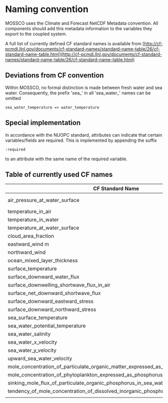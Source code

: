 <!--
SPDX-FileCopyrightText 2021-2022 Helmholtz-Zentrum Hereon
SPDX-FileCopyrightText 2013-2021 Helmholtz-Zentrum Geesthacht
SPDX-License-Identifier: CC0-1.0
SPDX-FileContributor Carsten Lemmen <carsten.lemmen@hereon.de
-->

# Naming convention #

MOSSCO uses the Climate and Forecast NetCDF Metadata convention. All components should add this metadata information to the variables they export to the coupled system.

A full list of currently defined CF standard names is available from [http://cf-pcmdi.llnl.gov/documents/cf-standard-names/standard-name-table/26/cf-standard-name-table.html](http://cf-pcmdi.llnl.gov/documents/cf-standard-names/standard-name-table/26/cf-standard-name-table.html)

## Deviations from CF convention ##

Within MOSSCO, no formal distinction is made between fresh water and sea water.  Consequently, the prefix 'sea_' in all 'sea_water_' names can be omitted

    sea_water_temperature => water_temperature

## Special implementation
In accordance with the NUOPC standard, attributes can indicate that certain variables/fields are required.  This is implemented by appending the suffix

	:required

to an attribute with the same name of the required variable.



## Table of currently used CF names ##


| CF Standard Name                                                                      |          Units          | Abbreviations/Alternates            | Explanation |
| ------------------------------------------------------------------------------------- |:-----------------------:|:----------------------------------- | ----------- |
| air_pressure_at_water_surface                                                         |           Pa            | SLP, PSL, air_pressure_at_sea_level |             |
| temperature_in_air                                                                    |     air_temperature     |                                     |             |
| temperature_in_water                                                                  |    water_temperature    |                                     |             |
| temperature_at_water_surface                                                          | sea_surface_temperature |                                     |             |
| cloud_area_fraction                                                                   |                         | cloud_cover                         |             |
| eastward_wind m                                                                       |           s-1           | air_x_velocity                      |             |
| northward_wind                                                                        |           s-1           | air_y_velocity                      |             |
| ocean_mixed_layer_thickness                                                           |                         |                                     |             |
| surface_temperature                                                                   |       K, degree_C       |                                     |             |
| surface_downward_water_flux                                                           |                         |                                     |             |
| surface_downwelling_shortwave_flux_in_air                                             |                         |                                     |             |
| surface_net_downward_shortwave_flux                                                   |                         |                                     |             |
| surface_downward_eastward_stress                                                      |                         |                                     |             |
| surface_downward_northward_stress                                                     |                         |                                     |             |
| sea_surface_temperature                                                               |                         |                                     |             |
| sea_water_potential_temperature                                                       |                         | sigma_temperature                   |             |
| sea_water_salinity                                                                    |           PSU           | water_salinity, salinity            |             |
| sea_water_x_velocity                                                                  |          m s-1          | water_x_velocity                    |             |
| sea_water_y_velocity                                                                  |          m s-1          | water_y_velocity                    |             |
| upward_sea_water_velocity                                                             |         m s**-1         | water_z_velocity                    |             |
| mole_concentration_of_particulate_organic_matter_expressed_as_phosphorus_in_sea_water |         mol m-3         |                                     |             |
| mole_concentration_of_phytoplankton_expressed_as_phosphorus_in_sea_water              |         mol m-3         |                                     |             |
| sinking_mole_flux_of_particulate_organic_phosphorus_in_sea_water                      |       mol m-2 s-1       |                                     |             |
| tendency_of_mole_concentration_of_dissolved_inorganic_phosphorus_in_sea_water_due_t   |       mol m-3 s-1       |                                     |             |
|                                                                                       |                         |                                     |             |
